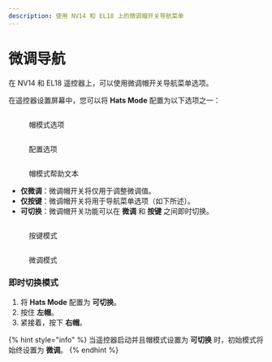 ```yaml
---
description: 使用 NV14 和 EL18 上的微调帽开关导航菜单
---
```


# 微调导航

在 NV14 和 EL18 遥控器上，可以使用微调帽开关导航菜单选项。

在遥控器设置屏幕中，您可以将 **Hats Mode** 配置为以下选项之一：

<div data-full-width="true">

<figure><img src="/.gitbook/assets/hat3.png" alt=""><figcaption><p>帽模式选项</p></figcaption></figure>

 

<figure><img src="/.gitbook/assets/hat4.png" alt=""><figcaption><p>配置选项</p></figcaption></figure>

 

<figure><img src="/.gitbook/assets/hat 5 (1).png" alt=""><figcaption><p>帽模式帮助文本</p></figcaption></figure>

</div>

* **仅微调**：微调帽开关将仅用于调整微调值。
* **仅按键**：微调帽开关将用于导航菜单选项（如下所述）。
* **可切换**：微调帽开关功能可以在 **微调** 和 **按键** 之间即时切换。

<div>

<figure><img src="/.gitbook/assets/hat1 (1).png" alt=""><figcaption><p>按键模式</p></figcaption></figure>

 

<figure><img src="/.gitbook/assets/hat2.png" alt=""><figcaption><p>微调模式</p></figcaption></figure>

</div>

### 即时切换模式

1. 将 **Hats Mode** 配置为 **可切换**。
2. 按住 **左帽**。
3. 紧接着，按下 **右帽**。

{% hint style="info" %}
当遥控器启动并且帽模式设置为 **可切换** 时，初始模式将始终设置为 **微调**。
{% endhint %}